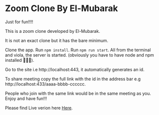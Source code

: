 # Zoom Clone By El-Mubarak

Just for fun!!!!

This is a zoom clone developed by El-Mubarak.

It is not an exact clone but it has the bare minimum.

Clone the app. Run `npm install`. Run `npm run start`. All from the terminal and viola, the server is started. (obviously you have to have node and npm installed 🤷🏾‍♂️).

Go to the site i.e http://localhost:443, it automatically generates an id.

To share meeting copy the full link with the id in the address bar e.g http://localhost:433/aaaa-bbbb-cccccc.

People who join with the same link would be in the same meeting as you. Enjoy and have fun!!!

Please find Live verion here [Here](https://zoom-clone-el-mubarak.herokuapp.com/).